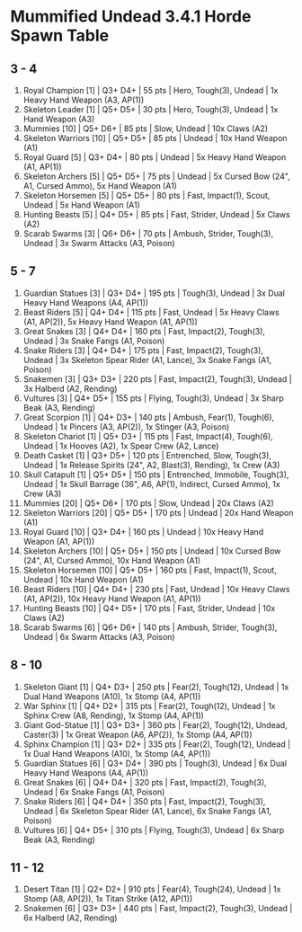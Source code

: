 # Mummified Undead 3.4.1 Horde Spawn Table

## 3 - 4

1. Royal Champion [1] | Q3+ D4+ | 55 pts | Hero, Tough(3), Undead | 1x Heavy Hand Weapon (A3, AP(1))
1. Skeleton Leader [1] | Q5+ D5+ | 30 pts | Hero, Tough(3), Undead | 1x Hand Weapon (A3)
1. Mummies [10] | Q5+ D6+ | 85 pts | Slow, Undead | 10x Claws (A2)
1. Skeleton Warriors [10] | Q5+ D5+ | 85 pts | Undead | 10x Hand Weapon (A1)
1. Royal Guard [5] | Q3+ D4+ | 80 pts | Undead | 5x Heavy Hand Weapon (A1, AP(1))
1. Skeleton Archers [5] | Q5+ D5+ | 75 pts | Undead | 5x Cursed Bow (24", A1, Cursed Ammo), 5x Hand Weapon (A1)
1. Skeleton Horsemen [5] | Q5+ D5+ | 80 pts | Fast, Impact(1), Scout, Undead | 5x Hand Weapon (A1)
1. Hunting Beasts [5] | Q4+ D5+ | 85 pts | Fast, Strider, Undead | 5x Claws (A2)
1. Scarab Swarms [3] | Q6+ D6+ | 70 pts | Ambush, Strider, Tough(3), Undead | 3x Swarm Attacks (A3, Poison)

## 5 - 7

1. Guardian Statues [3] | Q3+ D4+ | 195 pts | Tough(3), Undead | 3x Dual Heavy Hand Weapons (A4, AP(1))
1. Beast Riders [5] | Q4+ D4+ | 115 pts | Fast, Undead | 5x Heavy Claws (A1, AP(2)), 5x Heavy Hand Weapon (A1, AP(1))
1. Great Snakes [3] | Q4+ D4+ | 160 pts | Fast, Impact(2), Tough(3), Undead | 3x Snake Fangs (A1, Poison)
1. Snake Riders [3] | Q4+ D4+ | 175 pts | Fast, Impact(2), Tough(3), Undead | 3x Skeleton Spear Rider (A1, Lance), 3x Snake Fangs (A1, Poison)
1. Snakemen [3] | Q3+ D3+ | 220 pts | Fast, Impact(2), Tough(3), Undead | 3x Halberd (A2, Rending)
1. Vultures [3] | Q4+ D5+ | 155 pts | Flying, Tough(3), Undead | 3x Sharp Beak (A3, Rending)
1. Great Scorpion [1] | Q4+ D3+ | 140 pts | Ambush, Fear(1), Tough(6), Undead | 1x Pincers (A3, AP(2)), 1x Stinger (A3, Poison)
1. Skeleton Chariot [1] | Q5+ D3+ | 115 pts | Fast, Impact(4), Tough(6), Undead | 1x Hooves (A2), 1x Spear Crew (A2, Lance)
1. Death Casket [1] | Q3+ D5+ | 120 pts | Entrenched, Slow, Tough(3), Undead | 1x Release Spirits (24", A2, Blast(3), Rending), 1x Crew (A3)
1. Skull Catapult [1] | Q5+ D5+ | 150 pts | Entrenched, Immobile, Tough(3), Undead | 1x Skull Barrage (36", A6, AP(1), Indirect, Cursed Ammo), 1x Crew (A3)
1. Mummies [20] | Q5+ D6+ | 170 pts | Slow, Undead | 20x Claws (A2)
1. Skeleton Warriors [20] | Q5+ D5+ | 170 pts | Undead | 20x Hand Weapon (A1)
1. Royal Guard [10] | Q3+ D4+ | 160 pts | Undead | 10x Heavy Hand Weapon (A1, AP(1))
1. Skeleton Archers [10] | Q5+ D5+ | 150 pts | Undead | 10x Cursed Bow (24", A1, Cursed Ammo), 10x Hand Weapon (A1)
1. Skeleton Horsemen [10] | Q5+ D5+ | 160 pts | Fast, Impact(1), Scout, Undead | 10x Hand Weapon (A1)
1. Beast Riders [10] | Q4+ D4+ | 230 pts | Fast, Undead | 10x Heavy Claws (A1, AP(2)), 10x Heavy Hand Weapon (A1, AP(1))
1. Hunting Beasts [10] | Q4+ D5+ | 170 pts | Fast, Strider, Undead | 10x Claws (A2)
1. Scarab Swarms [6] | Q6+ D6+ | 140 pts | Ambush, Strider, Tough(3), Undead | 6x Swarm Attacks (A3, Poison)

## 8 - 10

1. Skeleton Giant [1] | Q4+ D3+ | 250 pts | Fear(2), Tough(12), Undead | 1x Dual Hand Weapons (A10), 1x Stomp (A4, AP(1))
1. War Sphinx [1] | Q4+ D2+ | 315 pts | Fear(2), Tough(12), Undead | 1x Sphinx Crew (A8, Rending), 1x Stomp (A4, AP(1))
1. Giant God-Statue [1] | Q3+ D3+ | 360 pts | Fear(2), Tough(12), Undead, Caster(3) | 1x Great Weapon (A6, AP(2)), 1x Stomp (A4, AP(1))
1. Sphinx Champion [1] | Q3+ D2+ | 335 pts | Fear(2), Tough(12), Undead | 1x Dual Hand Weapons (A10), 1x Stomp (A4, AP(1))
1. Guardian Statues [6] | Q3+ D4+ | 390 pts | Tough(3), Undead | 6x Dual Heavy Hand Weapons (A4, AP(1))
1. Great Snakes [6] | Q4+ D4+ | 320 pts | Fast, Impact(2), Tough(3), Undead | 6x Snake Fangs (A1, Poison)
1. Snake Riders [6] | Q4+ D4+ | 350 pts | Fast, Impact(2), Tough(3), Undead | 6x Skeleton Spear Rider (A1, Lance), 6x Snake Fangs (A1, Poison)
1. Vultures [6] | Q4+ D5+ | 310 pts | Flying, Tough(3), Undead | 6x Sharp Beak (A3, Rending)

## 11 - 12

1. Desert Titan [1] | Q2+ D2+ | 910 pts | Fear(4), Tough(24), Undead | 1x Stomp (A8, AP(2)), 1x Titan Strike (A12, AP(1))
1. Snakemen [6] | Q3+ D3+ | 440 pts | Fast, Impact(2), Tough(3), Undead | 6x Halberd (A2, Rending)